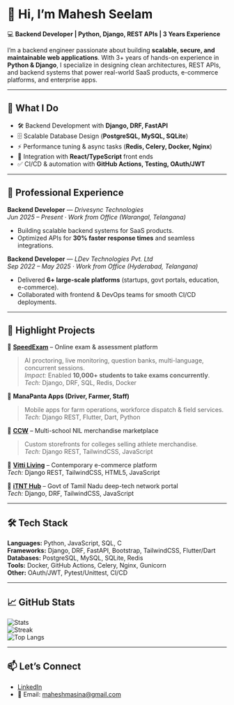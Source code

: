 # 👋 Hi, I’m Mahesh Seelam

💻 **Backend Developer | Python, Django, REST APIs | 3 Years Experience**  

I’m a backend engineer passionate about building **scalable, secure, and maintainable web applications**. With 3+ years of hands-on experience in **Python & Django**, I specialize in designing clean architectures, REST APIs, and backend systems that power real-world SaaS products, e-commerce platforms, and enterprise apps.  

---

## 🔭 What I Do
- 🛠 Backend Development with **Django, DRF, FastAPI**  
- 🗄 Scalable Database Design (**PostgreSQL, MySQL, SQLite**)  
- ⚡ Performance tuning & async tasks (**Redis, Celery, Docker, Nginx**)  
- 🤝 Integration with **React/TypeScript** front ends  
- ✅ CI/CD & automation with **GitHub Actions, Testing, OAuth/JWT**  

---

## 🏢 Professional Experience
**Backend Developer** — *Drivesync Technologies*  
*Jun 2025 – Present · Work from Office (Warangal, Telangana)*  
- Building scalable backend systems for SaaS products.  
- Optimized APIs for **30% faster response times** and seamless integrations.  

**Backend Developer** — *LDev Technologies Pvt. Ltd*  
*Sep 2022 – May 2025 · Work from Office (Hyderabad, Telangana)*  
- Delivered **6+ large-scale platforms** (startups, govt portals, education, e-commerce).  
- Collaborated with frontend & DevOps teams for smooth CI/CD deployments.  

---

## 📌 Highlight Projects
🔹 **[SpeedExam](https://www.speedexam.net/)** – Online exam & assessment platform  
> AI proctoring, live monitoring, question banks, multi-language, concurrent sessions.  
*Impact:* Enabled **10,000+ students to take exams concurrently**.  
*Tech:* Django, DRF, SQL, Redis, Docker  

🔹 **ManaPanta Apps (Driver, Farmer, Staff)**  
> Mobile apps for farm operations, workforce dispatch & field services.  
*Tech:* Django REST, Flutter, Dart, Python  

🔹 **[CCW](https://ccw.ldev.in)** – Multi-school NIL merchandise marketplace  
> Custom storefronts for colleges selling athlete merchandise.  
*Tech:* Django REST, TailwindCSS, JavaScript  

🔹 **[Vitti Living](https://www.vittiliving.com/)** – Contemporary e-commerce platform  
*Tech:* Django REST, TailwindCSS, HTML5, JavaScript  

🔹 **[iTNT Hub](https://itnthub.tn.gov.in/)** – Govt of Tamil Nadu deep-tech network portal  
*Tech:* Django, DRF, TailwindCSS, JavaScript  

---

## 🛠 Tech Stack
**Languages:** Python, JavaScript, SQL, C  
**Frameworks:** Django, DRF, FastAPI, Bootstrap, TailwindCSS, Flutter/Dart  
**Databases:** PostgreSQL, MySQL, SQLite, Redis  
**Tools:** Docker, GitHub Actions, Celery, Nginx, Gunicorn  
**Other:** OAuth/JWT, Pytest/Unittest, CI/CD  

---

## 📈 GitHub Stats
![Stats](https://github-readme-stats.vercel.app/api?username=Seelammahesh&include_all_commits=true&count_private=true&theme=dark)  
![Streak](https://github-readme-streak-stats.herokuapp.com?user=Seelammahesh&theme=dark)  
![Top Langs](https://github-readme-stats.vercel.app/api/top-langs/?username=Seelammahesh&layout=compact&theme=dark)  

---

## 📫 Let’s Connect
- [LinkedIn](https://www.linkedin.com/in/seelammahesh/)  
- 📧 Email: maheshmasina@gmail.com  

